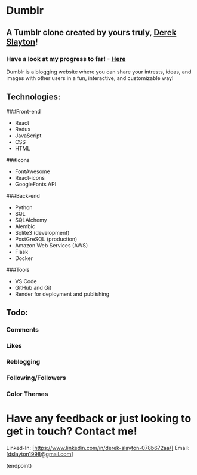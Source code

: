# Dumblr
## A Tumblr clone created by yours truly, [Derek Slayton]!
### Have a look at my progress to far! - [Here]

Dumblr is a blogging website where you can share your intrests, ideas, and images with other users in a fun, interactive, and customizable way!

## Technologies:
###Front-end
* React
* Redux
* JavaScript
* CSS
* HTML
  
###Icons
* FontAwesome
* React-icons
* GoogleFonts API
  
###Back-end
* Python
* SQL
* SQLAlchemy
* Alembic
* Sqlite3 (development)
* PostGreSQL (production)
* Amazon Web Services (AWS)
* Flask
* Docker
  
###Tools
* VS Code
* GitHub and Git
* Render for deployment and publishing

## Todo:
### Comments
### Likes
### Reblogging
### Following/Followers
### Color Themes

# Have any feedback or just looking to get in touch? Contact me!
Linked-In: [https://www.linkedin.com/in/derek-slayton-078b672aa/]
Email: [dslayton1998@gmail.com]

(endpoint)

[Derek Slayton]: https://github.com/Dslayton1998
[Here]: https://mydumblr-site.onrender.com/
